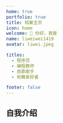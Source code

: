 ```yaml
---
home: true
portfolio: true
title: 档案主页
icon: home
welcome: 👋 你好，我是
name: liweiwei1419
avatar: liwei.jpeg

titles:
  - 程序员
  - 编程教师
  - 民歌歌手
  - 街舞爱好者

footer: false
---
```


## 自我介绍

<!-- 这是一个档案主页的案例。

要使用此布局，你应该在页面 Frontmatter 中设置 `home: true` 和 `portfolio: true`。

相关配置文档请见 [档案主页](https://theme-hope.vuejs.press/zh/guide/blog/home.html#档案类型主页)。 -->
